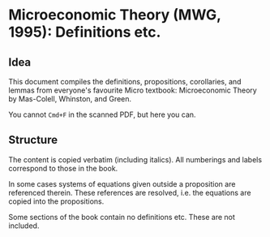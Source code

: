 # Microeconomic Theory (MWG, 1995): Definitions etc.

## Idea
This document compiles the definitions, propositions, corollaries, and lemmas from everyone's favourite Micro textbook:
Microeconomic Theory by Mas-Colell, Whinston, and Green.

You cannot `Cmd+F` in the scanned PDF, but here you can.

## Structure
The content is copied verbatim (including italics).
All numberings and labels correspond to those in the book.

In some cases systems of equations given outside a proposition are referenced therein.
These references are resolved, i.e. the equations are copied into the propositions.

Some sections of the book contain no definitions etc.
These are not included.
